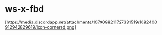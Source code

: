 # ws-x-fbd
[https://media.discordapp.net/attachments/1079098211727331519/1082400912942829619/icon-cornered.png]
